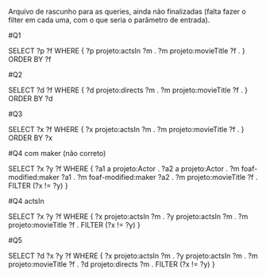 Arquivo de rascunho para as queries, ainda não finalizadas (falta fazer o 
filter em cada uma, com o que seria o parâmetro de entrada).

#Q1

SELECT ?p ?f
WHERE {
  ?p projeto:actsIn ?m .
  ?m projeto:movieTitle ?f .
} ORDER BY ?f

#Q2

SELECT ?d ?f
WHERE {
  ?d projeto:directs ?m .
  ?m projeto:movieTitle ?f .
} ORDER BY ?d

#Q3

SELECT ?x ?f
WHERE {
  ?x projeto:actsIn ?m .
  ?m projeto:movieTitle ?f .
} ORDER BY ?x

#Q4 com maker (não correto)

SELECT ?x ?y ?f
WHERE {
  ?a1 a projeto:Actor .
  ?a2 a projeto:Actor .
  ?m foaf-modified:maker ?a1 .
  ?m foaf-modified:maker ?a2 .
  ?m projeto:movieTitle ?f .
  FILTER (?x != ?y)
}

#Q4 actsIn

SELECT ?x ?y ?f
WHERE {
  ?x projeto:actsIn ?m .
  ?y projeto:actsIn ?m .
  ?m projeto:movieTitle ?f .
  FILTER (?x != ?y)
}

#Q5

SELECT ?d ?x ?y ?f
WHERE {
  ?x projeto:actsIn ?m .
  ?y projeto:actsIn ?m .
  ?m projeto:movieTitle ?f .
  ?d projeto:directs ?m .
  FILTER (?x != ?y)
}